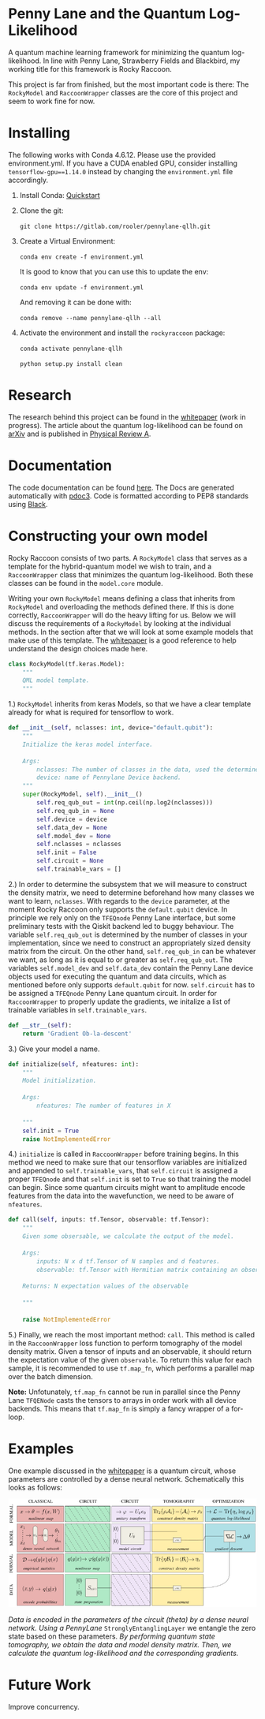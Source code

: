 

# Penny Lane and the Quantum Log-Likelihood

A quantum machine learning framework for minimizing the quantum log-likelihood. In line with Penny Lane, 
Strawberry Fields and Blackbird, my working title for this framework is Rocky Raccoon.

This project is far from finished, but the most important code is there: The `RockyModel` and `RaccoonWrapper` classes 
are the core of this project and seem to work fine for now.

# Installing

The following works with Conda 4.6.12. Please use the provided environment.yml. 
If you have a CUDA enabled GPU, consider installing `tensorflow-gpu==1.14.0` instead by 
changing the `environment.yml` file accordingly.

 1. Install Conda: [Quickstart](https://www.digitalocean.com/community/tutorials/how-to-install-anaconda-on-ubuntu-18-04-quickstart)

 2. Clone the git:
 
    `git clone https://gitlab.com/rooler/pennylane-qllh.git`

 3. Create a Virtual Environment:

    `conda env create -f environment.yml`

    It is good to know that you can use this to update the env:

    `conda env update -f environment.yml`

    And removing it can be done with:

    `conda remove --name pennylane-qllh --all`
 4. Activate the environment and install the `rockyraccoon` package:
    
    `conda activate pennylane-qllh`
    
    `python setup.py install clean`


# Research

The research behind this project can be found in the [whitepaper](https://github.com/therooler/pennylane-qllh/blob/master/docs/pennylane_qllh.pdf) (work in progress). 
The article about the quantum log-likelihood can be found on [arXiv](https://arxiv.org/abs/1905.06728) and is 
published in [Physical Review A](http://doi.org/10.1103/PhysRevA.100.020301).

# Documentation

The code documentation can be found [here]( https://therooler.github.io/pennylane-qllh/). The Docs are generated automatically
with [pdoc3](https://pypi.org/project/pdoc3/). Code is formatted according to PEP8 standards using 
[Black](https://black.readthedocs.io/en/stable/).

# Constructing your own model

Rocky Raccoon consists of two parts. A `RockyModel` class that serves as a template for the hybrid-quantum model 
we wish to train, and a `RaccoonWrapper` class that minimizes the quantum log-likelihood. Both these classes 
can be found in the `model.core` module. 

Writing your own `RockyModel` means defining a class that inherits from `RockyModel` and overloading the 
methods defined there. If this is done correctly, `RaccoonWrapper` will do the heavy lifting for us. 
Below we will discuss the requirements of a `RockyModel` by looking at the individual methods. In the section after that
we will look at some example models that make use of this template. The 
[whitepaper](https://github.com/therooler/pennylane-qllh/blob/master/docs/pennylane_qllh.pdf) is a good reference to 
help understand the design choices made here.

```python
class RockyModel(tf.keras.Model):
    """
    QML model template.
    """
```

 1.) `RockyModel` inherits from keras Models, so that we have a clear template already for what is required
 for tensorflow to work.

```python
def __init__(self, nclasses: int, device="default.qubit"):
    """
    Initialize the keras model interface.

    Args:
        nclasses: The number of classes in the data, used the determine the required output qubits.
        device: name of Pennylane Device backend.
    """
    super(RockyModel, self).__init__()
        self.req_qub_out = int(np.ceil(np.log2(nclasses)))
        self.req_qub_in = None
        self.device = device
        self.data_dev = None
        self.model_dev = None
        self.nclasses = nclasses
        self.init = False
        self.circuit = None
        self.trainable_vars = []
```

 2.) In order to determine the subsystem that we will measure to construct the density matrix, we need
 to determine beforehand how many classes we want to learn, `nclasses`. With regards to the `device` parameter,
 at the moment Rocky Raccoon only supports the `default.qubit` device. In principle we rely only on the 
 `TFEQnode` Penny Lane interface, but some preliminary tests with the Qiskit backend led to buggy behaviour.
 The variable `self.req_qub_out` is determined by the number of classes in your implementation, since we need to 
 construct an appropriately sized density matrix from the circuit. On the other hand, `self.req_qub_in` can be whatever 
 we want, as long as it is equal to or greater as `self.req_qub_out`. The variables `self.model_dev` and `self.data_dev` 
 contain the Penny Lane device objects used for executing the quantum and data circuits, which as mentioned before only 
 supports `default.qubit` for now. `self.circuit` has to be assigned a `TFEQnode` Penny Lane quantum circuit. In order
 for `RaccoonWrapper` to properly update the gradients, we initalize a list of trainable variables in `self.trainable_vars`.

```python
def __str__(self):
    return 'Gradient Ob-la-descent'
```

 3.) Give your model a name.

```python
def initialize(self, nfeatures: int):
    """
    Model initialization.

    Args:
        nfeatures: The number of features in X

    """
    self.init = True
    raise NotImplementedError
```

 4.) `initialize` is called in `RaccoonWrapper` before training begins. In this method we need to make sure that our 
tensorflow variables are initialized and appended to `self.trainable_vars`, that `self.circuit` is assigned a proper `TFEQnode`
and that `self.init` is set to `True` so that training the model can begin. Since some quantum circuits might want to 
amplitude encode features from the data into the wavefunction, we need to be aware of `nfeatures`.

```python
def call(self, inputs: tf.Tensor, observable: tf.Tensor):
    """
    Given some obsersable, we calculate the output of the model.

    Args:
        inputs: N x d tf.Tensor of N samples and d features.
        observable: tf.Tensor with Hermitian matrix containing an observable

    Returns: N expectation values of the observable

    """

    raise NotImplementedError
```

 5.) Finally, we reach the most important method: `call`. This method is called in the
`RaccoonWrapper` loss function to perform tomography of the model density matrix. Given 
a tensor of inputs and an observable, it should return the expectation value of the
given `observable`. To return this value for each sample, it is recommended to use
 `tf.map_fn`, which performs a parallel map over the batch dimension. 

**Note:** Unfotunately, `tf.map_fn` cannot be run in parallel since the Penny Lane 
`TFQENode` casts the tensors to arrays in order work with all device backends. This
means that `tf.map_fn` is simply a fancy wrapper of a for-loop. 

# Examples

One example discussed in the [whitepaper](https://github.com/therooler/pennylane-qllh/blob/master/docs/pennylane_qllh.pdf)
is a quantum circuit, whose parameters are controlled by a dense neural network. Schematically this
looks as follows:

![Hybrid Quantum Circuit](/docs/resources/model_3.png)

*Data is encoded in the parameters of the circuit (theta) by a dense neural network. Using a
PennyLane* `StronglyEntanglingLayer` we entangle the zero state based on these parameters. *By performing
quantum state tomography, we obtain the data and model density matrix. Then, we calculate the
quantum log-likelihood and the corresponding gradients.*

# Future Work

Improve concurrency.

